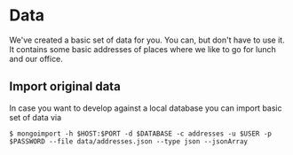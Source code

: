 # Data

We've created a basic set of data for you. You can, but don't have to use it. It contains some basic addresses of places where we like to go for lunch and our office.

## Import original data

In case you want to develop against a local database you can import basic set of data via

```
$ mongoimport -h $HOST:$PORT -d $DATABASE -c addresses -u $USER -p $PASSWORD --file data/addresses.json --type json --jsonArray
```

